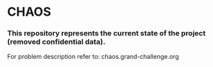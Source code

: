 # CHAOS
### This repository represents the current state of the project (removed confidential data).
For problem description refer to:
chaos.grand-challenge.org
